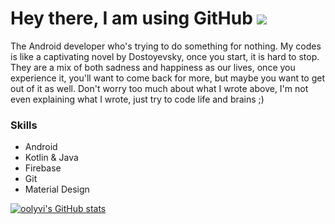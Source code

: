 Hey there, I am using GitHub ![](https://user-images.githubusercontent.com/18350557/176309783-0785949b-9127-417c-8b55-ab5a4333674e.gif) 
============================================================================================================================

The Android developer who's trying to do something for nothing. My codes is like a captivating novel by Dostoyevsky, once you start, it is hard to stop. They are a mix of both sadness and happiness as our lives, once you experience it, you'll want to come back for more, but maybe you want to get out of it as well. Don't worry too much about what I wrote above, I'm not even explaining what I wrote, just try to code life and brains ;)


### Skills
* Android
* Kotlin & Java
* Firebase
* Git
* Material Design

<a href="http://www.github.com/oolyvi"><img src="https://github-readme-stats.vercel.app/api?username=oolyvi&show_icons=true&hide=&count_private=true&title_color=0891b2&text_color=ffffff&icon_color=0891b2&bg_color=1c1917&hide_border=true&show_icons=true" alt="oolyvi's GitHub stats" /></a>
